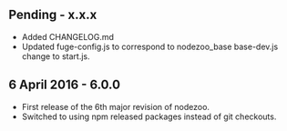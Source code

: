 Pending - x.x.x
---
* Added CHANGELOG.md
* Updated fuge-config.js to correspond to nodezoo_base base-dev.js change to start.js.

6 April 2016 - 6.0.0
---
* First release of the 6th major revision of nodezoo.
* Switched to using npm released packages instead of git checkouts.
